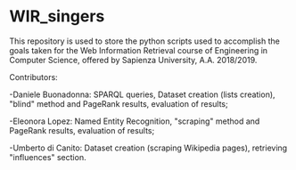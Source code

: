 # WIR_singers
This repository is used to store the python scripts used to accomplish the goals taken for the Web Information Retrieval course of Engineering in Computer Science, offered by Sapienza University, A.A. 2018/2019.

Contributors:

-Daniele Buonadonna: SPARQL queries, Dataset creation (lists creation), "blind" method and PageRank results, evaluation of results;

-Eleonora Lopez: Named Entity Recognition, "scraping" method and PageRank results, evaluation of results;

-Umberto di Canito: Dataset creation (scraping Wikipedia pages), retrieving "influences" section.

